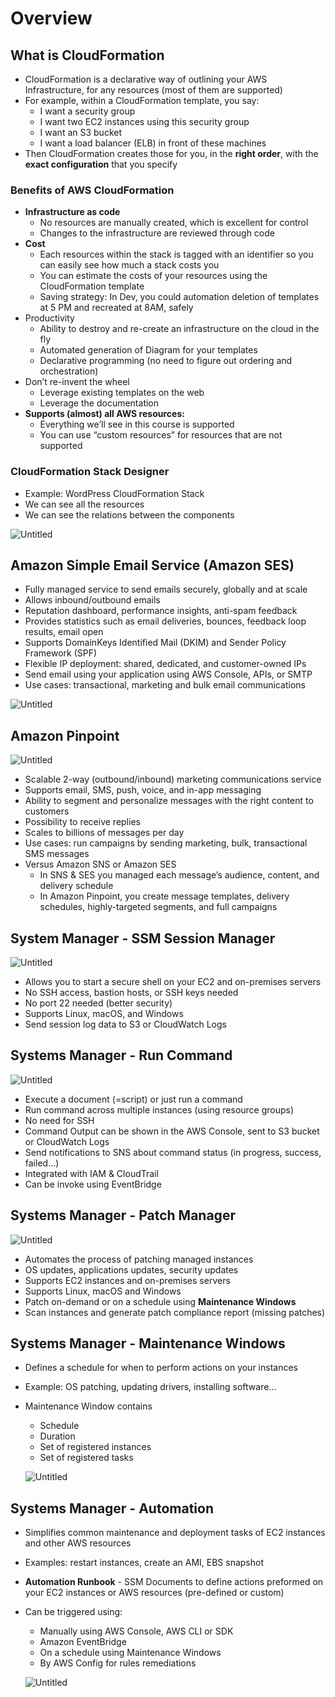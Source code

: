 # Overview

## What is CloudFormation

- CloudFormation is a declarative way of outlining your AWS Infrastructure, for any resources (most of them are supported)
- For example, within a CloudFormation template, you say:
    - I want a security group
    - I want two EC2 instances using this security group
    - I want an S3 bucket
    - I want a load balancer (ELB) in front of these machines
- Then CloudFormation creates those for you, in the **right order**, with the **exact configuration** that you specify

### Benefits of AWS CloudFormation

- **Infrastructure as code**
    - No resources are manually created, which is excellent for control
    - Changes to the infrastructure are reviewed through code
- **Cost**
    - Each resources within the stack is tagged with an identifier so you can easily see how much a stack costs you
    - You can estimate the costs of your resources using the CloudFormation template
    - Saving strategy: In Dev, you could automation deletion of templates at 5 PM and recreated at 8AM, safely
- Productivity
    - Ability to destroy and re-create an infrastructure on the cloud in the fly
    - Automated generation of Diagram for your templates
    - Declarative programming (no need to figure out ordering and orchestration)
- Don’t re-invent the wheel
    - Leverage existing templates on the web
    - Leverage the documentation
- **Supports (almost) all AWS resources:**
    - Everything we’ll see in this course is supported
    - You can use “custom resources” for resources that are not supported

### CloudFormation Stack Designer

- Example: WordPress CloudFormation Stack
- We can see all the resources
- We can see the relations between the components

![Untitled](https://s3-us-west-2.amazonaws.com/secure.notion-static.com/8f4f1f9b-f0db-4731-b6f9-fb1dbf497581/Untitled.png)

## Amazon Simple Email Service (Amazon SES)

- Fully managed service to send emails securely, globally and at scale
- Allows inbound/outbound emails
- Reputation dashboard, performance insights, anti-spam feedback
- Provides statistics such as email deliveries, bounces, feedback loop results, email open
- Supports DomainKeys Identified Mail (DKIM) and Sender Policy Framework (SPF)
- Flexible IP deployment: shared, dedicated, and customer-owned IPs
- Send email using your application using AWS Console, APIs, or SMTP
- Use cases: transactional, marketing and bulk email communications

![Untitled](https://s3-us-west-2.amazonaws.com/secure.notion-static.com/70751f6a-2ee9-47b3-bd10-0f23b38e5492/Untitled.png)

## Amazon Pinpoint

![Untitled](https://s3-us-west-2.amazonaws.com/secure.notion-static.com/623606e9-e2a6-4c51-b5e4-83fc7cda3c56/Untitled.png)

- Scalable 2-way (outbound/inbound) marketing communications service
- Supports email, SMS, push, voice, and in-app messaging
- Ability to segment and personalize messages with the right content to customers
- Possibility to receive replies
- Scales to billions of messages per day
- Use cases: run campaigns by sending marketing, bulk, transactional SMS messages
- Versus Amazon SNS or Amazon SES
    - In SNS & SES you managed each message’s audience, content, and delivery schedule
    - In Amazon Pinpoint, you create message templates, delivery schedules, highly-targeted segments, and full campaigns

## System Manager - SSM Session Manager

![Untitled](https://s3-us-west-2.amazonaws.com/secure.notion-static.com/372602b1-8010-409d-9f87-f868739f3337/Untitled.png)

- Allows you to start a secure shell on your EC2 and on-premises servers
- No SSH access, bastion hosts, or SSH keys needed
- No port 22 needed (better security)
- Supports Linux, macOS, and Windows
- Send session log data to S3 or CloudWatch Logs

## Systems Manager - Run Command

![Untitled](https://s3-us-west-2.amazonaws.com/secure.notion-static.com/c8b60452-0bf3-4766-8e84-de53d12fa05a/Untitled.png)

- Execute a document (=script) or just run a command
- Run command across multiple instances (using resource groups)
- No need for SSH
- Command Output can be shown in the AWS Console, sent to S3 bucket or CloudWatch Logs
- Send notifications to SNS about command status (in progress, success, failed…)
- Integrated with IAM & CloudTrail
- Can be invoke using EventBridge

## Systems Manager - Patch Manager

![Untitled](https://s3-us-west-2.amazonaws.com/secure.notion-static.com/cc321619-aaee-414b-8f2b-e643ab4021e5/Untitled.png)

- Automates the process of patching managed instances
- OS updates, applications updates, security updates
- Supports EC2 instances and on-premises servers
- Supports Linux, macOS and Windows
- Patch on-demand or on a schedule using **Maintenance Windows**
- Scan instances and generate patch compliance report (missing patches)

## Systems Manager - Maintenance Windows

- Defines a schedule for when to perform actions on your instances
- Example: OS patching, updating drivers, installing software…
- Maintenance Window contains
    - Schedule
    - Duration
    - Set of registered instances
    - Set of registered tasks

    ![Untitled](https://s3-us-west-2.amazonaws.com/secure.notion-static.com/0aebb428-065e-4b00-baef-0021edd68ec4/Untitled.png)


## Systems Manager - Automation

- Simplifies common maintenance and deployment tasks of EC2 instances and other AWS resources
- Examples: restart instances, create an AMI, EBS snapshot
- **Automation Runbook** - SSM Documents to define actions preformed on your EC2 instances or AWS resources (pre-defined or custom)
- Can be triggered using:
    - Manually using AWS Console, AWS CLI or SDK
    - Amazon EventBridge
    - On a schedule using Maintenance Windows
    - By AWS Config for rules remediations

    ![Untitled](https://s3-us-west-2.amazonaws.com/secure.notion-static.com/ed8697d4-65dc-43e6-a7e1-0236fa8ab345/Untitled.png)
